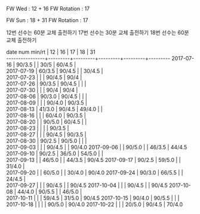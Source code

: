 FW Wed      : 12 + 16
FW Rotation : 17

FW Sun      : 18 + 31
FW Rotation :      17

12번 선수는 60분 교체 출전하기
17번 선수는 30분 교체 출전하기
18번 선수는 60분 교체 출전하기

date num min/rt |    12   |    16   |    17   |    18   |    31   
----------------+---------+---------+---------+---------+---------
2017-07-16      |  90/3.5 |         |  30/5   |  60/4.5 |        
2017-07-19      |  60/3.5 |  90/4.5 |         |  30/4.5 |        
2017-07-23      |         |         |  90/4.5 |  90/4   |        
2017-07-26      |  90/3.5 |  90/4.5 |         |         |        
2017-07-30      |         |         |  90/4   |  90/4   |        
2017-08-06      |  90/3.0 |  90/4.5 |         |         |        
2017-08-09      |         |         |  90/4.0 |  90/3.5 |        
2017-08-13      |  41/3.0 |  90/4.5 |  49/4.0 |         |        
2017-08-16      |         |         |  60/4.0 |  90/3.5 |        
2017-08-20      |         |  90/5.0 |  60/4.5 |         |        
2017-08-23      |         |         |         |  90/3.5 |        
2017-08-27      |         |         |  90/4.5 |  90/3.5 |        
2017-08-30      |  90/2.5 |  90/5.0 |         |         |        
2017-09-03      |         |         |  90/4.5 |         |  90/4.0
2017-09-06      |         |  90/5.0 |         |  46/3.5 |  44/4.5
2017-09-10      |  90/2.5 |  36/5.0 |  54/5.0 |         |        
2017-09-13      |         |  46/5.0 |         |  44/3.5 |  90/4.5
2017-09-17      |  90/2.5 |  59/5.0 |         |  31/4.0 |        
2017-09-20      |         |  60/5.0 |         |  30/4.0 |  90/4.0
2017-09-24      |  90/3.0 |  66/5.5 |         |  24/4.5 |        
2017-09-27      |         |         |  90/4.5 |         |  90/4.5
2017-10-04      |         |         |  90/4.5 |         |  90/4.5
2017-10-08      |  44/4.0 |  90/5.5 |         |  46/5.0 |        
2017-10-11      |         |         |  59/4.5 |  31/5.0 |  90/4.5
2017-10-15      |  90/4.0 |  90/5.5 |         |         |        
2017-10-18      |         |         |         |  90/5.0 |  90/4.0
2017-10-22      |         |         |  20/5.0 |  90/4.5 |  70/4.0
